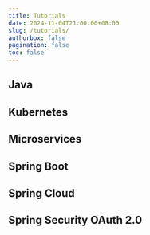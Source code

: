```yaml
---
title: Tutorials
date: 2024-11-04T21:00:00+08:00
slug: /tutorials/
authorbox: false
pagination: false
toc: false
---
```


## Java

## Kubernetes

## Microservices

## Spring Boot

## Spring Cloud

## Spring Security OAuth 2.0